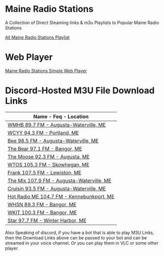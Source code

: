 # Maine Radio Stations
A Collection of Direct Steaming links & m3u Playlists to Popular Maine Radio Stations

[All Maine Radio Stations Playlist](https://raw.githubusercontent.com/AlecMcCutcheon/MaineRadioStations/main/All%20Stations%20Playlist.m3u)

# Web Player

[Maine Radio Stations Simple Web Player](https://alecmccutcheon.github.io/MaineRadioStations/Player.html)

# Discord-Hosted M3U File Download Links

| Name - Feq - Location |
| --------------------------------------------------------------------------------------------------------------------------------------- |
| [WMHB 89.7 FM - Augusta-Waterville, ME](https://cdn.discordapp.com/attachments/1052435865240080385/1052435872244576306/WMHB_89.7_FM_-_Augusta-Waterville_ME.m3u)| 
| [WCYY 94.3 FM - Portland, ME](https://cdn.discordapp.com/attachments/1052435865240080385/1052435944705372160/WCYY_94.3_FM_-_Portland_ME.m3u)|
| [Bee 98.5 FM - Augusta-Waterville, ME](https://cdn.discordapp.com/attachments/1052435865240080385/1052435996316291072/Bee_98.5_FM_-_Augusta-Waterville_ME.m3u)|
| [The Bear 97.1 FM - Bangor, ME](https://cdn.discordapp.com/attachments/1052435865240080385/1052435944143331428/The_Bear_97.1_FM_-_Bangor_ME.m3u)|
| [The Moose 92.3 FM - Augusta, ME](https://cdn.discordapp.com/attachments/1052435865240080385/1052435944407568384/The_Moose_92.3_FM_-_Augusta_ME.m3u)|
| [WTOS 105.3 FM - Skowhegan, ME](https://cdn.discordapp.com/attachments/1052435865240080385/1052435872601088070/WTOS_105.3_FM_-_Skowhegan_ME.m3u)|
| [Frank 107.5 FM - Lewiston, ME](https://cdn.discordapp.com/attachments/1052435865240080385/1052435996895100959/Frank_107.5_FM_-_Lewiston_ME.m3u)|
| [The Mix 107.9 FM - Augusta-Waterville, ME](https://cdn.discordapp.com/attachments/1052435865240080385/1052435997494870087/Mix_107.9_FM_-_Augusta-Waterville_ME.m3u)|
| [Cruisin 93.5 FM - Augusta-Waterville, ME](https://cdn.discordapp.com/attachments/1052435865240080385/1052435996593094696/Cruisin_93.5_FM_-_Augusta-Waterville_ME.m3u)|
| [Hot Radio ME 104.7 FM - Kennebunkport, ME](https://cdn.discordapp.com/attachments/1052435865240080385/1052435997184512020/Hot_Radio_ME_104.7_FM_-_Kennebunkport_ME.m3u)| 
| [WHSN 89.3 FM - Bangor, ME](https://cdn.discordapp.com/attachments/1052435865240080385/1052435871594446909/WHSN_89.3_FM_-_Bangor_ME.m3u)|
| [WKIT 100.3 FM - Bangor, ME](https://cdn.discordapp.com/attachments/1052435865240080385/1052435871925805128/WKIT_100.3_FM_-_Bangor_ME.m3u)|
| [Star 97.7 FM - Winter Harbor, ME](https://cdn.discordapp.com/attachments/1052435865240080385/1052435943853928448/Star_97.7_FM_-_Winter_Harbor_ME.m3u)| 

Also Speaking of discord, if you have a bot that is able to play M3U Links, then the Download Links above can be passed to your bot and can be streamed in your voice channel. Or you can play them in VLC or some other player.
